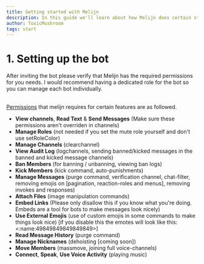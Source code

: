 ```yaml
---
title: Getting started with Melijn
description: In this guide we'll learn about how Melijn does certain stuff and basic configuration.
author: ToxicMushroom
tags: start
---
```


# 1. Setting up the bot
After <nuxt-link to='/invite' class='text-link'>inviting</nuxt-link> the bot please verify that Melijn has the required permissions for you needs.
I would recommend having a dedicated role for the bot so you can manage each bot individually.
<br><br>

<a class='text-link' rel="noopener noreferrer nofollow" href='https://support.discord.com/hc/en-us/articles/206029707-How-do-I-set-up-Permissions-'>Permissions</a> that melijn requires for certain features are as followed.
- **View channels**, **Read Text** & **Send Messages** (Make sure these permissions aren't overriden in channels)
- **Manage Roles** (not needed if you set the mute role yourself and don't use setRoleColor)
- **Manage Channels** (clearchannel)
- **View Audit Log** (logchannels, sending banned/kicked messages in the banned and kicked message channels)
- **Ban Members** (for banning / unbanning, viewing ban logs)
- **Kick Members** (kick command, auto-punishments)
- **Manage Messages** (purge command, verification channel, chat-filter, removing emojis on [pagination, reaction-roles and menus], removing invokes and responses)
- **Attach Files** (image manipulation commands)
- **Embed Links** (Please only disallow this if you know what you're doing. Embeds are a tool for bots to make messages look nicely)
- **Use External Emojis** (use of custom emojis in some commands to make things look nice) [if you disable this the emotes will look like this: <:name:49849849849849849>]
- **Read Message History** (purge command)
- **Manage Nicknames** (dehoisting [coming soon])
- **Move Members** (massmove, joining full voice-channels)
- **Connect**, **Speak**, **Use Voice Activity** (playing music)


